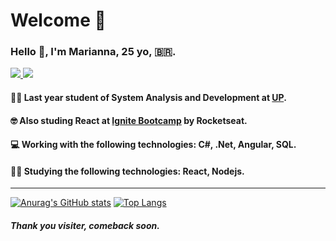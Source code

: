 <h1> Welcome 🌈 </h1>
<h3> Hello 🙋, I'm Marianna, 25 yo, 🇧🇷. </h3>
<p>
<a href="https://www.linkedin.com/in/marianna-belniok/"> <img src="https://img.shields.io/badge/-LinkedIn-blue?style=flat-square&logo=Linkedin&logoColor=white&link=https://www.linkedin.com/in/marianna-belniok/"> </a>
<a text-align="center" href="https://github.com/MariBelniok"><img src="https://img.shields.io/badge/-Github-000?style=flat-square&logo=Github&logoColor=white&link=https://github.com/MariBelniok"></a>
</p>

#### 👩‍🎓 Last year student of System Analysis and Development at [UP](https://www.up.edu.br).
#### 🤓 Also studing React at [Ignite Bootcamp](https://rocketseat.com.br/launchbase) by Rocketseat.
#### 💻 Working with the following technologies: C#, .Net, Angular, SQL.
#### 👩‍💻 Studying the following technologies: React, Nodejs.

<hr>

[![Anurag's GitHub stats](https://github-readme-stats.vercel.app/api?username=maribelniok&theme=dark&show_icons=true)](https://github.com/maribelniok/github-readme-stats) [![Top Langs](https://github-readme-stats.vercel.app/api/top-langs/?username=maribelniok&layout=compact&theme=dark&show_icons=true)](https://github.com/maribelniok/github-readme-stats)

##### Thank you visiter, comeback soon.
